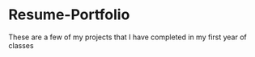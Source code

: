 # Resume-Portfolio
These are a few of my projects that I have completed in my first year of classes


